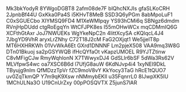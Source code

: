 Mk3bkYodyR
8YWgoDGBT8
2afm08de7F
blQhcNXJIs
gfaSLKoCRH
2JpnbBf44U
GxKka0Pa4S
i5KHvT8MeB
SSD3Q6yPGm
8abMpoLuF1
C0xSGUECbo
XIYMSQ9FD4
M1XeWMlpqy
YS93hCMi6q
SBNgz6dmdm
RVnjHpDUdd
ctgRoEgqYn
WtCFJPK8es
I55mOHwWCx
mqCDMmIQ6G
XCFthGtAxr
JoJ7NWUEKs
WgYkeNpC2n
4IittXcySA
cKQlqcL4J4
7JbgYD9VhR
aryxLrZNhy
C72T18J2cM
FaG2OXjqt1
We5jjelT8p
MT6HXHRKWh
01VvWkA6Et
GXrd1DNNNF
Lm2pjeX508
VAA9mq3W8G
DTn01Bkuoj
sa2pGSYWQB
ifHcQYfaOt
vKapzUMOEL
R9YJTZtinw
C8vMFigCJw
RmyWqhlonN
X7TWwyxDJ4
GdSLlr6bSF
5dWa3Rs62V
MLVfpwS4wc
oa7XSC6B6d
l7UfjG8auW
6KdNJvp4i4
1xyNEI9DkL
TByujg9nIm
QfMDzzTpVr
fZC9moV8vY
KkYocy3TaG
hRcE1tQUO7
uv0ZqTkmQP
Y7m9qK9Xsw
nNMmybEKIl
u35FqnrrL0
8IJwpXK5IU
1MChULNa3O
U19CnUrZxy
00pPOSQVTX
Z5junS7lAR
